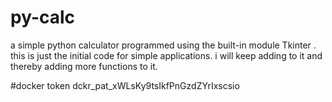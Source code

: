 # py-calc

a simple python calculator programmed using the built-in module Tkinter . this is just the initial code for simple applications. i will keep adding to it and thereby adding more functions to it.

#docker token
dckr_pat_xWLsKy9tsIkfPnGzdZYrIxscsio